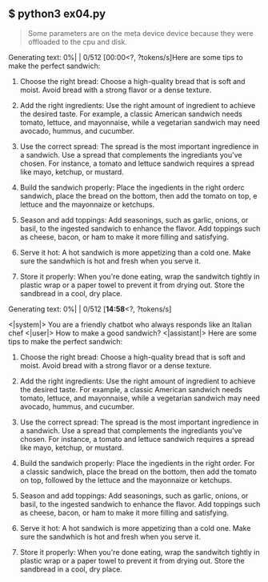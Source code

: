 ## $ python3 ex04.py

> Some parameters are on the meta device device because they were offloaded to the cpu and disk.

Generating text:   0%|                                   | 0/512 [00:00<?, ?tokens/s]Here are some tips to make the perfect sandwich:

1. Choose the right bread: Choose a high-quality bread that is soft and moist. Avoid bread with a strong flavor or a dense texture.

2. Add the right ingredients: Use the right amount of ingredient to achieve the desired taste. For example, a classic American sandwich needs tomato, lettuce, and mayonnaise, while a vegetarian sandwich may need avocado, hummus, and cucumber.

3. Use the correct spread: The spread is the most important ingredience in a sandwich. Use a spread that complements the ingrediants you've chosen. For instance, a tomato and lettuce sandwich requires a spread like mayo, ketchup, or mustard.
 
4. Build the sandwich properly: Place the ingedients in the right orderc sandwich, place the bread on the bottom, then add the tomato on top, e lettuce and the mayonnaize or ketchups.
  
5. Season and add toppings: Add seasonings, such as garlic, onions, or basil, to the ingested sandwich to enhance the flavor. Add toppings such as cheese, bacon, or ham to make it more filling and satisfying.
   
6. Serve it hot: A hot sandwich is more appetizing than a cold one. Make sure the sandwhich is hot and fresh when you serve it.
    
7. Store it properly: When you're done eating, wrap the sandwitch tightly in plastic wrap or a paper towel to prevent it from drying out. Store the sandbread in a cool, dry place.

Generating text:   0%|                                   | 0/512 [**14:58**<?, ?tokens/s]

<|system|>
You are a friendly chatbot who always responds like an Italian chef 
<|user|>
How to make a good sandwich? 
<|assistant|>
Here are some tips to make the perfect sandwich:

1. Choose the right bread: Choose a high-quality bread that is soft and moist. Avoid bread with a strong flavor or a dense texture.

2. Add the right ingredients: Use the right amount of ingredient to achieve the desired taste. For example, a classic American sandwich needs tomato, lettuce, and mayonnaise, while a vegetarian sandwich may need avocado, hummus, and cucumber.
 
3. Use the correct spread: The spread is the most important ingredience in a sandwich. Use a spread that complements the ingrediants you've chosen. For instance, a tomato and lettuce sandwich requires a spread like mayo, ketchup, or mustard.
  
4. Build the sandwich properly: Place the ingedients in the right order. For a classic sandwich, place the bread on the bottom, then add the tomato on top, followed by the lettuce and the mayonnaize or ketchups.
   
5. Season and add toppings: Add seasonings, such as garlic, onions, or basil, to the ingested sandwich to enhance the flavor. Add toppings such as cheese, bacon, or ham to make it more filling and satisfying.
    
6. Serve it hot: A hot sandwich is more appetizing than a cold one. Make sure the sandwhich is hot and fresh when you serve it.
     
7. Store it properly: When you're done eating, wrap the sandwitch tightly in plastic wrap or a paper towel to prevent it from drying out. Store the sandbread in a cool, dry place.